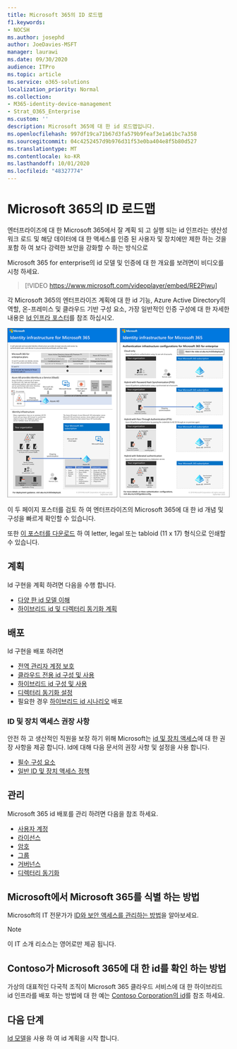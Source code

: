```yaml
---
title: Microsoft 365의 ID 로드맵
f1.keywords:
- NOCSH
ms.author: josephd
author: JoeDavies-MSFT
manager: laurawi
ms.date: 09/30/2020
audience: ITPro
ms.topic: article
ms.service: o365-solutions
localization_priority: Normal
ms.collection:
- M365-identity-device-management
- Strat_O365_Enterprise
ms.custom: ''
description: Microsoft 365에 대 한 id 로드맵입니다.
ms.openlocfilehash: 997df19ca71b67d3fa579b9feaf3e1a61bc7a358
ms.sourcegitcommit: 04c4252457d9b976d31f53e0ba404e8f5b80d527
ms.translationtype: MT
ms.contentlocale: ko-KR
ms.lasthandoff: 10/01/2020
ms.locfileid: "48327774"
---
```

# <a name="identity-roadmap-for-microsoft-365"></a>Microsoft 365의 ID 로드맵

엔터프라이즈에 대 한 Microsoft 365에서 잘 계획 되 고 실행 되는 id 인프라는 생산성 워크 로드 및 해당 데이터에 대 한 액세스를 인증 된 사용자 및 장치에만 제한 하는 것을 포함 하 여 보다 강력한 보안을 강화할 수 하는 방식으로

Microsoft 365 for enterprise의 id 모델 및 인증에 대 한 개요를 보려면이 비디오를 시청 하세요.

<p> </p>

> [!VIDEO https://www.microsoft.com/videoplayer/embed/RE2Pjwu]

각 Microsoft 365의 엔터프라이즈 계획에 대 한 id 기능, Azure Active Directory의 역할, 온-프레미스 및 클라우드 기반 구성 요소, 가장 일반적인 인증 구성에 대 한 자세한 내용은 [Id 인프라 포스터](../downloads/m365e-identity-infra.pdf)를 참조 하십시오.

[![ID 인프라 포스터](../downloads/m365e-identity-infra.png)](../downloads/m365e-identity-infra.pdf)

이 두 페이지 포스터를 검토 하 여 엔터프라이즈의 Microsoft 365에 대 한 id 개념 및 구성을 빠르게 확인할 수 있습니다.

또한 [이 포스터를 다운로드](https://github.com/MicrosoftDocs/microsoft-365-docs/raw/public/microsoft-365/downloads/m365e-identity-infra.pdf) 하 여 letter, legal 또는 tabloid (11 x 17) 형식으로 인쇄할 수 있습니다.

## <a name="plan"></a>계획

Id 구현을 계획 하려면 다음을 수행 합니다.

- [다양 한 id 모델 이해](about-microsoft-365-identity.md)
- [하이브리드 id 및 디렉터리 동기화 계획](plan-for-directory-synchronization.md)

## <a name="deploy"></a>배포

Id 구현을 배포 하려면

- [전역 관리자 계정 보호](protect-your-global-administrator-accounts.md)
- [클라우드 전용 id 구성 및 사용](cloud-only-identities.md)
- [하이브리드 id 구성 및 사용](prepare-for-directory-synchronization.md)
- [디렉터리 동기화 설정](set-up-directory-synchronization.md)
- 필요한 경우 [하이브리드 id 시나리오](hybrid-solutions.md) 배포

### <a name="identity-and-device-access-recommendations"></a>ID 및 장치 액세스 권장 사항

안전 하 고 생산적인 직원을 보장 하기 위해 Microsoft는 [id 및 장치 액세스](microsoft-365-policies-configurations.md)에 대 한 권장 사항을 제공 합니다. Id에 대해 다음 문서의 권장 사항 및 설정을 사용 합니다.

- [필수 구성 요소](identity-access-prerequisites.md)
- [일반 ID 및 장치 액세스 정책](identity-access-policies.md)

## <a name="manage"></a>관리

Microsoft 365 id 배포를 관리 하려면 다음을 참조 하세요.

- [사용자 계정](manage-microsoft-365-accounts.md)
- [라이선스](assign-licenses-to-user-accounts.md)
- [암호](manage-microsoft-365-passwords.md)
- [그룹](manage-microsoft-365-groups.md)
- [거버넌스](manage-microsoft-365-identity-governance.md)
- [디렉터리 동기화](view-directory-synchronization-status.md)

## <a name="how-microsoft-does-identity-for-microsoft-365"></a>Microsoft에서 Microsoft 365를 식별 하는 방법

Microsoft의 IT 전문가가 [ID와 보안 액세스를 관리하는 방법](https://www.microsoft.com/en-us/itshowcase/managing-user-identities-and-secure-access-at-microsoft)을 알아보세요.

>[!Note]
>이 IT 소개 리소스는 영어로만 제공 됩니다.
>

## <a name="how-contoso-did-identity-for-microsoft-365"></a>Contoso가 Microsoft 365에 대 한 id를 확인 하는 방법

가상의 대표적인 다국적 조직이 Microsoft 365 클라우드 서비스에 대 한 하이브리드 id 인프라를 배포 하는 방법에 대 한 예는 [Contoso Corporation의 id](contoso-identity.md)를 참조 하세요.

## <a name="next-step"></a>다음 단계

[Id 모델](about-microsoft-365-identity.md)을 사용 하 여 id 계획을 시작 합니다.
